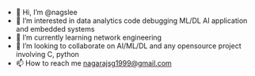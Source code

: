 - 👋 Hi, I’m @nagslee
- 👀 I’m interested in data analytics code debugging ML/DL AI application and embedded systems
- 🌱 I’m currently learning network engineering
- 💞️ I’m looking to collaborate on AI/ML/DL and any opensource project involving C, python 
- 📫 How to reach me nagarajsg1999@gmail.com

<!---
nagslee/nagslee is a ✨ special ✨ repository because its `README.md` (this file) appears on your GitHub profile.
You can click the Preview link to take a look at your changes.
--->
